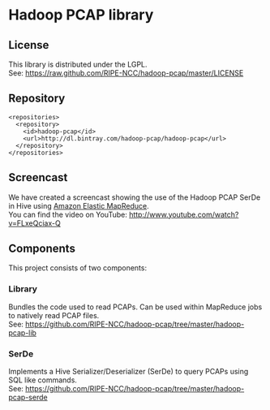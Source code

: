 Hadoop PCAP library
===================

License
-------
This library is distributed under the LGPL.  
See: https://raw.github.com/RIPE-NCC/hadoop-pcap/master/LICENSE

Repository
----------

	<repositories>
	  <repository>
	    <id>hadoop-pcap</id>
	    <url>http://dl.bintray.com/hadoop-pcap/hadoop-pcap</url>
	  </repository>
	</repositories>


Screencast
----------

We have created a screencast showing the use of the Hadoop PCAP SerDe in Hive using [Amazon Elastic MapReduce](http://aws.amazon.com/elasticmapreduce/).  
You can find the video on YouTube: http://www.youtube.com/watch?v=FLxeQciax-Q


Components
----------

This project consists of two components:

### Library

Bundles the code used to read PCAPs. Can be used within MapReduce jobs to natively read PCAP files.  
See: https://github.com/RIPE-NCC/hadoop-pcap/tree/master/hadoop-pcap-lib

### SerDe

Implements a Hive Serializer/Deserializer (SerDe) to query PCAPs using SQL like commands.  
See: https://github.com/RIPE-NCC/hadoop-pcap/tree/master/hadoop-pcap-serde
